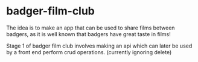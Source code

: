 # badger-film-club

The idea is to make an app that can be used to share films between badgers, as it is well known that badgers have great taste in films! 

Stage 1 of badger film club involves making an api which can later be used by a front end perform crud operations.  (currently ignoring delete)



